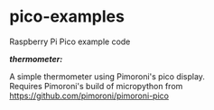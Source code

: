 # pico-examples
Raspberry Pi Pico example code

***thermometer:***

A simple thermometer using Pimoroni's pico display.  
Requires Pimoroni's build of micropython from https://github.com/pimoroni/pimoroni-pico
